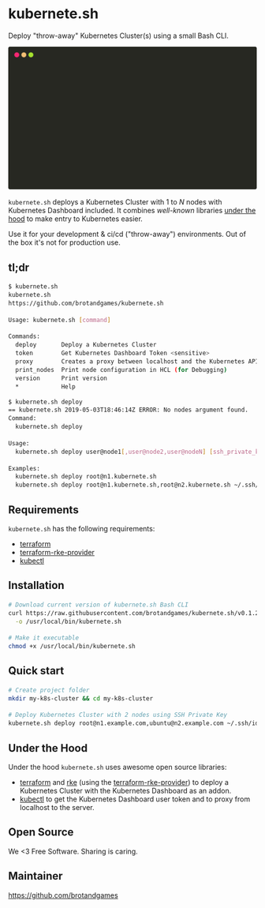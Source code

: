 # kubernete.sh

Deploy "throw-away" Kubernetes Cluster(s) using a small Bash CLI.

![kubernete.sh Example](./assets/kubernete.sh.svg "kubernete.sh")

`kubernete.sh` deploys a Kubernetes Cluster with 1 to _N_ nodes with Kubernetes Dashboard included.
It combines _well-known_ libraries [under the hood](#under-the-hood) to make entry to Kubernetes easier. 

Use it for your development & ci/cd ("throw-away") environments.
Out of the box it's not for production use.

## tl;dr

```sh
$ kubernete.sh 
kubernete.sh
https://github.com/brotandgames/kubernete.sh

Usage: kubernete.sh [command]

Commands:
  deploy       Deploy a Kubernetes Cluster
  token        Get Kubernetes Dashboard Token <sensitive>
  proxy        Creates a proxy between localhost and the Kubernetes API Server
  print_nodes  Print node configuration in HCL (for Debugging)
  version      Print version
  *            Help

```

```sh
$ kubernete.sh deploy
== kubernete.sh 2019-05-03T18:46:14Z ERROR: No nodes argument found.
Command: 
  kubernete.sh deploy

Usage: 
  kubernete.sh deploy user@node1[,user@node2,user@nodeN] [ssh_private_key_path]

Examples:
  kubernete.sh deploy root@n1.kubernete.sh
  kubernete.sh deploy root@n1.kubernete.sh,root@n2.kubernete.sh ~/.ssh/id_rsa
```

## Requirements

`kubernete.sh` has the following requirements:

- [terraform](https://www.terraform.io/downloads.html)
- [terraform-rke-provider](https://github.com/yamamoto-febc/terraform-provider-rke)
- [kubectl](https://kubernetes.io/docs/tasks/tools/install-minikube/#install-kubectl)

## Installation

```sh
# Download current version of kubernete.sh Bash CLI
curl https://raw.githubusercontent.com/brotandgames/kubernete.sh/v0.1.2/kubernete.sh \
  -o /usr/local/bin/kubernete.sh

# Make it executable
chmod +x /usr/local/bin/kubernete.sh
```

## Quick start

```sh
# Create project folder
mkdir my-k8s-cluster && cd my-k8s-cluster

# Deploy Kubernetes Cluster with 2 nodes using SSH Private Key
kubernete.sh deploy root@n1.example.com,ubuntu@n2.example.com ~/.ssh/id_rsa
```

## Under the Hood

Under the hood `kubernete.sh` uses awesome open source libraries:

- [terraform](https://github.com/hashicorp/terraform) and [rke](https://github.com/rancher/rke) (using the [terraform-rke-provider](https://github.com/yamamoto-febc/terraform-provider-rke)) to deploy a Kubernetes Cluster with the Kubernetes Dashboard as an addon.
- [kubectl](https://github.com/kubernetes/kubectl) to get the Kubernetes Dashboard user token and to proxy from localhost to the server.

## Open Source

We <3 Free Software. Sharing is caring.

## Maintainer

https://github.com/brotandgames
